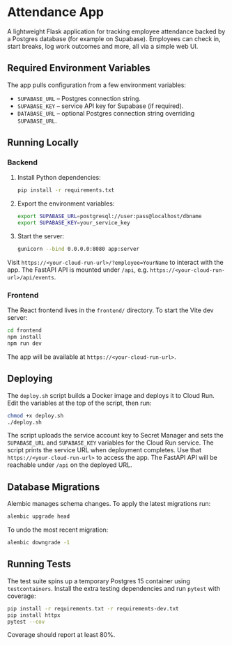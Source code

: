 # Attendance App

A lightweight Flask application for tracking employee attendance backed by a
Postgres database (for example on Supabase). Employees can check in, start
breaks, log work outcomes and more, all via a simple web UI.

## Required Environment Variables

The app pulls configuration from a few environment variables:

- `SUPABASE_URL` – Postgres connection string.
- `SUPABASE_KEY` – service API key for Supabase (if required).
- `DATABASE_URL` – optional Postgres connection string overriding
  `SUPABASE_URL`.

## Running Locally

### Backend

1. Install Python dependencies:

   ```bash
   pip install -r requirements.txt
   ```

2. Export the environment variables:

   ```bash
   export SUPABASE_URL=postgresql://user:pass@localhost/dbname
   export SUPABASE_KEY=your_service_key
   ```

3. Start the server:

   ```bash
   gunicorn --bind 0.0.0.0:8080 app:server
   ```

Visit `https://<your-cloud-run-url>/?employee=YourName` to interact with the app.
The FastAPI API is mounted under `/api`, e.g. `https://<your-cloud-run-url>/api/events`.

### Frontend

The React frontend lives in the `frontend/` directory. To start the Vite dev
server:

```bash
cd frontend
npm install
npm run dev
```

The app will be available at `https://<your-cloud-run-url>`.

## Deploying

The `deploy.sh` script builds a Docker image and deploys it to Cloud Run. Edit the
variables at the top of the script, then run:

```bash
chmod +x deploy.sh
./deploy.sh
```

The script uploads the service account key to Secret Manager and sets the
`SUPABASE_URL` and `SUPABASE_KEY` variables for the Cloud Run service.
The script prints the service URL when deployment completes. Use that
`https://<your-cloud-run-url>` to access the app. The FastAPI API will be
reachable under `/api` on the deployed URL.

## Database Migrations

Alembic manages schema changes. To apply the latest migrations run:

```bash
alembic upgrade head
```

To undo the most recent migration:

```bash
alembic downgrade -1
```

## Running Tests

The test suite spins up a temporary Postgres 15 container using `testcontainers`.
Install the extra testing dependencies and run `pytest` with coverage:

```bash
pip install -r requirements.txt -r requirements-dev.txt
pip install httpx
pytest --cov
```

Coverage should report at least 80%.
